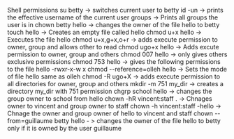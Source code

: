 Shell  permissions
su betty -> switches current user to betty
id -un -> prints the effective username of the current user
groups -> Prints all groups the user is in
chown betty hello -> changes the owner of the file hello to betty
touch hello -> Creates an empty file called hello
chmod u+x hello -> Executes the file hello
chmod u+x,g+x,o+r -> adds execute permission to owner, group and allows other to read
chmod ugo+x hello -> Adds excute permission to owner, group and others
chmod 007 hello -> only gives others exclusive permissions
chmod 753 hello -> gives the following permissions to the file hello -rwxr-x-w x
chmod --reference=olleh hello -> Sets the mode of file hello same as olleh
chmod -R ugo+X -> adds execute permission to all directories for owner, group and others
mkdir -m 751 my_dir -> creates a directory my_dir with 751 permission
chgrp school hello -> changes the group owner to school from hello
chown -hR vincent:staff . -> Chnages owner to vincent and group owner to staff
chown -h vincent:staff -hello -> Chnage the owner and group owner of hello to vincent and staff
chown --from=guillaume betty hello - >  changes the owner of the file hello to betty only if it is owned by the user guillaume
